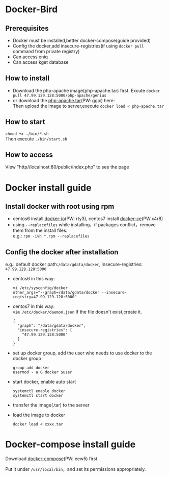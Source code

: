 # Docker-Bird
## Prerequisites
* Docker must be installed,better docker-compose(guide provided)
* Config the docker,add insecure-registries(if using `docker pull` command from private registry)
* Can access eniq
* Can access kget database

## How to install 
* Download the php-apache image(php-apache.tar) first. Excute `docker pull 47.99.129.128:5000/php-apache/genius`
* or download the [php-apache.tar](https://pan.baidu.com/s/1fd3M-IhKoRcFEWLESqiADA)(PW: ggjx) here:<br>
Then upload the image to server,execute `docker load < php-apache.tar`

## How to start
`chmod +x ./bin/*.sh`<br>
Then execute `./bin/start.sh`

## How to access
View "http//localhost:80/public/index.php" to see the page


# Docker install guide
## Install docker with root using rpm
* centos6 install [docker-io](https://pan.baidu.com/s/1doHvEG-XYLu_awWOyF3w3w)(PW: rty3), centos7 install [docker-ce](https://pan.baidu.com/s/1mv7O8sxb1w_XH9AgdoPo9g)(PW:x4r8)
* using `--replacefiles` while installing，if packages conflict，remove them from the install files.<br>
e.g.: `rpm -ivh *.rpm --replacefiles`

## Config the docker after installation<br>
e.g.: default docker path:`/data/gdata/docker`, insecure-registries: `47.99.129.128:5000`

* centos6 in this way:
     
      vi /etc/sysconfig/docker
      other_args="--graph=/data/gdata/docker --insecure-registry=47.99.129.128:5000"

* centos7 in this way:<br>
`vim /etc/docker/daemon.json` If the file doesn't exist,create it.

      {
        "graph": "/data/gdata/docker",
        "insecure-registries": [
          "47.99.129.128:5000"
        ]
      }

* set up docker group, add the user who needs to use docker to the docker group

      group add docker
      usermod - a G docker $user

* start docker, enable auto start

      systemctl enable docker
      systemctl start docker

* transfer the image(.tar) to the server

* load the image to docker
      
      docker load < xxxx.tar


# Docker-compose install guide
Download [docker-compose](https://pan.baidu.com/s/1k-vv1qUXma494XovLDlAiA)(PW: eew5) first.

Put it under `/usr/local/bin`，and set its permissions appropriately.
